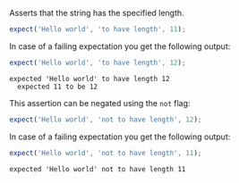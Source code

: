 Asserts that the string has the specified length.

```js
expect('Hello world', 'to have length', 11);
```

In case of a failing expectation you get the following output:

```js
expect('Hello world', 'to have length', 12);
```

```output
expected 'Hello world' to have length 12
  expected 11 to be 12
```

This assertion can be negated using the `not` flag:

```js
expect('Hello world', 'not to have length', 12);
```

In case of a failing expectation you get the following output:

```js
expect('Hello world', 'not to have length', 11);
```

```output
expected 'Hello world' not to have length 11
```
